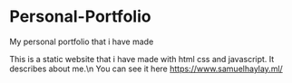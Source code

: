 # Personal-Portfolio
My personal portfolio that i have made


This is a static website that i have made with html css and javascript.
It describes about me.\n
You can see it here
https://www.samuelhaylay.ml/
